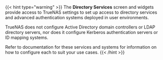&NewLine;

{{< hint type="warning" >}}
The **Directory Services** screen and widgets provide access to TrueNAS settings to set up access to directory services and advanced authentication systems deployed in user environments.

TrueNAS does not configure Active Directory domain controllers or LDAP directory servers, nor does it configure Kerberos authentication servers or ID mapping systems.

Refer to documentation for these services and systems for information on how to configure each to suit your use cases.
{{< /hint >}}